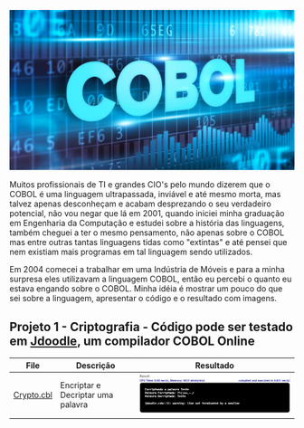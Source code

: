 ![COBOL Banner](./cobol-Banner.jpg)

Muitos profissionais de TI e grandes CIO's pelo mundo dizerem que o COBOL é uma linguagem ultrapassada, inviável e até mesmo morta, mas talvez apenas desconheçam e acabam desprezando o seu verdadeiro potencial, não vou negar que lá em 2001, quando iniciei minha graduação em Engenharia da Computação e estudei sobre a história das linguagens, também cheguei a ter o mesmo pensamento, não apenas sobre o COBOL mas entre outras tantas linguagens tidas como "extintas" e até pensei que nem existiam mais programas em tal linguagem sendo utilizados.

Em 2004 comecei a trabalhar em uma Indústria de Móveis e para a minha surpresa eles utilizavam a linguagem COBOL, então eu percebi o quanto eu estava engando sobre o COBOL.
Minha idéia é mostrar um pouco do que sei sobre a linguagem, apresentar o código e o resultado com imagens.

## Projeto 1 - Criptografia - Código pode ser testado em [Jdoodle](https://www.jdoodle.com/execute-cobol-online/), um compilador COBOL Online

| File                                                            | Descrição                                                | Resultado                               |
| --------------------------------------------------------------- | ---------------------------------------------------------| --------------------------------------- |
| [Crypto.cbl](./Crypto.cbl)                                      | Encriptar e Decriptar uma palavra                        | ![Resultado](./Cripto-Result-Short.png) |

